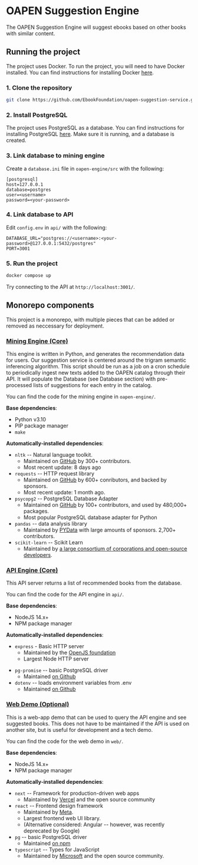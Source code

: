 # OAPEN Suggestion Engine

The OAPEN Suggestion Engine will suggest ebooks based on other books with similar content.

## Running the project

The project uses Docker. To run the project, you will need to have Docker installed. You can find instructions for installing Docker [here](https://docs.docker.com/get-docker/).

### 1. Clone the repository

```bash
git clone https://github.com/EbookFoundation/oapen-suggestion-service.git
```

### 2. Install PostgreSQL

The project uses PostgreSQL as a database. You can find instructions for installing PostgreSQL [here](https://www.postgresql.org/download/). 
Make sure it is running, and a database is created.

### 3. Link database to mining engine

Create a `database.ini` file in `oapen-engine/src` with the following:

```
[postgresql]
host=127.0.0.1
database=postgres
user=<username>
password=<your-password>
```

### 4. Link database to API

Edit `config.env` in `api/` with the following:

```
DATABASE_URL="postgres://<username>:<your-password>@127.0.0.1:5432/postgres"
PORT=3001
```

### 5. Run the project

```bash
docker compose up
```

Try connecting to the API at `http://localhost:3001/`.

## Monorepo components

This project is a monorepo, with multiple pieces that can be added or removed as neccessary for deployment.

### [Mining Engine (Core)](/oapen-engine)

This engine is written in Python, and generates the recommendation data for users. 
Our suggestion service is centered around the trigram semantic inferencing algorithm. This script should be run as a job on a cron schedule to periodically ingest new texts added to the OAPEN catalog through their API. It will populate the Database (see Database section) with pre-processed lists of suggestions for each entry in the catalog.

You can find the code for the mining engine in `oapen-engine/`.

**Base dependencies**:
* Python v3.10
* PIP package manager
* `make`

**Automatically-installed dependencies**:
* `nltk` -- Natural language toolkit.
    * Maintained on [GitHub](https://github.com/nltk/nltk) by 300+ contributors. 
    * Most recent update: 8 days ago 
* `requests` -- HTTP request library
    * Maintained on [GitHub](https://github.com/psf/requests) by 600+ conributors, and backed by sponsors.
    * Most recent update: 1 month ago.
* `psycopg2` -- PostgreSQL Database Adapter
    * Maintained on [GitHub](https://github.com/psycopg/psycopg2) by 100+ contributors, and used by 480,000+ packages.
    * Most popular PostgreSQL database adapter for Python
* `pandas` -- data analysis library
    * Maintained by [PYData](https://pandas.pydata.org/) with large amounts of sponsors. 2,700+ contributors.
* `scikit-learn` -- Scikit Learn
    * Maintained by [a large consortium of corporations and open-source developers](https://scikit-learn.org/stable/).


### [API Engine (Core)](/api)

This API server returns a list of recommended books from the database.

You can find the code for the API engine in `api/`.

**Base dependencies**:
* NodeJS 14.x+
* NPM package manager

**Automatically-installed dependencies**:
* `express` - Basic HTTP server
    * Maintained by the [OpenJS foundation](https://expressjs.com/)
    * Largest Node HTTP server
- `pg-promise` -- basic PostgreSQL driver
  - Maintained [on Github](https://github.com/vitaly-t/pg-promise)
- `dotenv` -- loads environment variables from .env
  - Maintained [on Github](https://github.com/motdotla/dotenv)


### [Web Demo (Optional)](/web)

This is a web-app demo that can be used to query the API engine and see suggested books. This does not have to be maintained if the API is used on another site, but is useful for development and a tech demo.

You can find the code for the web demo in `web/`.

**Base dependencies**:
* NodeJS 14.x+
* NPM package manager

**Automatically-installed dependencies**:
* `next` -- Framework for production-driven web apps
    * Maintained by [Vercel](https://vercel.com) and the open source community
* `react` -- Frontend design framework
    * Maintained by [Meta](https://reactjs.org). 
    * Largest frontend web UI library.
    * (Alternative considered: Angular -- however, was recently deprecated by Google)
* `pg` -- basic PostgreSQL driver
    * Maintained [on npm](https://www.npmjs.com/package/pg)
* `typescript` -- Types for JavaScript
    * Maintained by [Microsoft](https://www.typescriptlang.org/) and the open source community.